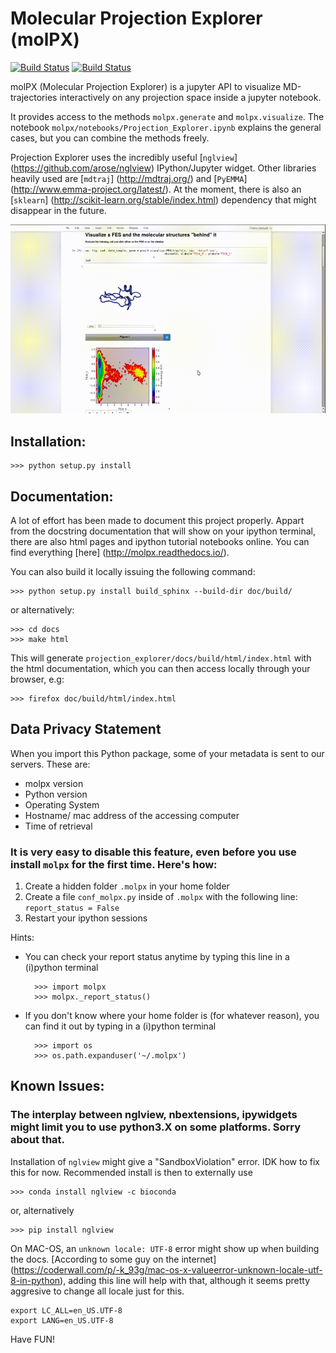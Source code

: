 # Molecular Projection Explorer (molPX)

[![Build Status](https://travis-ci.org/markovmodel/molPX.svg?branch=master)](https://travis-ci.org/markovmodel/molPX)
[![Build Status](https://ci.appveyor.com/api/projects/status/396ej39s3fewhwy9/branch/master?svg=true)](https://ci.appveyor.com/api/projects/status/396ej39s3fewhwy9)

molPX (Molecular Projection Explorer) is a jupyter API to visualize MD-trajectories interactively on 
any projection space inside a jupyter notebook.

It provides access to the methods `molpx.generate` and `molpx.visualize`. The notebook 
`molpx/notebooks/Projection_Explorer.ipynb` explains the general cases, but you can combine the methods freely.

Projection Explorer uses the incredibly useful  [``nglview``] (https://github.com/arose/nglview) 
IPython/Jupyter widget. Other libraries heavily used are [`mdtraj`] (http://mdtraj.org/) and 
[`PyEMMA`] (http://www.emma-project.org/latest/). At the moment, there is also an 
 [`sklearn`] (http://scikit-learn.org/stable/index.html)  dependency that might disappear in the future.

![molpx in action](doc/images/output.gif)

## Installation:
    
    >>> python setup.py install
    
## Documentation:
A lot of effort has been made to document this project properly. Appart from the docstring documentation that will show on
your ipython terminal, there are also html pages and ipython tutorial notebooks online. 
You can find everything [here] (http://molpx.readthedocs.io/).

You can also build it locally issuing the following command:

    >>> python setup.py install build_sphinx --build-dir doc/build/
    
or alternatively:

    >>> cd docs
    >>> make html

This will generate `projection_explorer/docs/build/html/index.html` with the html documentation, which you can then access locally through 
your browser, e.g:

    >>> firefox doc/build/html/index.html


## Data Privacy Statement 

When you import this Python package, some of your metadata is sent to our servers. These are:

* molpx version
* Python version
* Operating System
* Hostname/ mac address of the accessing computer
* Time of retrieval

### It is very easy to disable this feature, even before you use install `molpx` for the first time. Here's how:

 1. Create a hidden folder `.molpx` in your home folder 
 2. Create a file `conf_molpx.py` inside of `.molpx` with the following line:
    `report_status = False`        
 3. Restart your ipython sessions
 
Hints:

* You can check your report status anytime by typing this line in a (i)python terminal

        >>> import molpx
        >>> molpx._report_status()
    
* If you don't know where your home folder is (for whatever reason), you can find it out by typing in a (i)python terminal
    
        >>> import os
        >>> os.path.expanduser('~/.molpx')

## Known Issues:
 
### The interplay between nglview, nbextensions, ipywidgets might limit you to use python3.X on some platforms. Sorry about that.

Installation of `nglview` might give a "SandboxViolation" error. IDK how to 
 fix this for now. Recommended install is then to externally use 
    
    >>> conda install nglview -c bioconda

or, alternatively
  
    >>> pip install nglview
    
On MAC-OS, an `unknown locale: UTF-8` error might show up when building the docs. [According 
to some guy on the internet] (https://coderwall.com/p/-k_93g/mac-os-x-valueerror-unknown-locale-utf-8-in-python), adding this line will help with that, although it seems pretty aggresive
to change all locale just for this.

    export LC_ALL=en_US.UTF-8
    export LANG=en_US.UTF-8
 
Have FUN!
